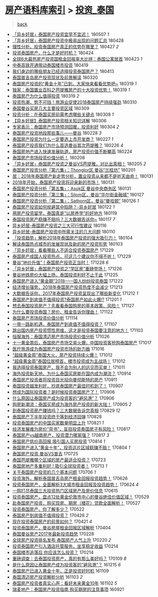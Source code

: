 [房产语料库索引](../../README.md)  > [投资_泰国](投资_泰国.md)
====
> [back](../README.md)

- [「异乡好居」泰国房产投资宜早不宜迟！](http://jkwz.applinzi.com/ittc/7100327460610769930.html#%E3%80%8C%E5%BC%82%E4%B9%A1%E5%A5%BD%E5%B1%85%E3%80%8D%E6%B3%B0%E5%9B%BD%E6%88%BF%E4%BA%A7%E6%8A%95%E8%B5%84%E5%AE%9C%E6%97%A9%E4%B8%8D%E5%AE%9C%E8%BF%9F%EF%BC%81) 180507 *1* 
- [「异乡好居」泰国房产投资中极易出现的问题汇总](http://jkwz.applinzi.com/ittc/7096989209980306449.html#%E3%80%8C%E5%BC%82%E4%B9%A1%E5%A5%BD%E5%B1%85%E3%80%8D%E6%B3%B0%E5%9B%BD%E6%88%BF%E4%BA%A7%E6%8A%95%E8%B5%84%E4%B8%AD%E6%9E%81%E6%98%93%E5%87%BA%E7%8E%B0%E7%9A%84%E9%97%AE%E9%A2%98%E6%B1%87%E6%80%BB) 180428  
- [理性分析，投资泰国房产真正的优势在哪里？](http://jkwz.applinzi.com/ittc/7096677781637432331.html#%E7%90%86%E6%80%A7%E5%88%86%E6%9E%90%EF%BC%8C%E6%8A%95%E8%B5%84%E6%B3%B0%E5%9B%BD%E6%88%BF%E4%BA%A7%E7%9C%9F%E6%AD%A3%E7%9A%84%E4%BC%98%E5%8A%BF%E5%9C%A8%E5%93%AA%E9%87%8C%EF%BC%9F) 180427 *2* 
- [投资泰国房产，什么才是好时机？](http://jkwz.applinzi.com/ittc/7095534925346505745.html#%E6%8A%95%E8%B5%84%E6%B3%B0%E5%9B%BD%E6%88%BF%E4%BA%A7%EF%BC%8C%E4%BB%80%E4%B9%88%E6%89%8D%E6%98%AF%E5%A5%BD%E6%97%B6%E6%9C%BA%EF%BC%9F) 180424  
- [全球6大最热房产投资国租金回报率大比拼：泰国公寓居首](http://jkwz.applinzi.com/ittc/7095322980609688582.html#%E5%85%A8%E7%90%836%E5%A4%A7%E6%9C%80%E7%83%AD%E6%88%BF%E4%BA%A7%E6%8A%95%E8%B5%84%E5%9B%BD%E7%A7%9F%E9%87%91%E5%9B%9E%E6%8A%A5%E7%8E%87%E5%A4%A7%E6%AF%94%E6%8B%BC%EF%BC%9A%E6%B3%B0%E5%9B%BD%E5%85%AC%E5%AF%93%E5%B1%85%E9%A6%96) 180423 *1* 
- [中泰高铁开通带动泰国楼市投资](http://jkwz.applinzi.com/ittc/7093740703144477706.html#%E4%B8%AD%E6%B3%B0%E9%AB%98%E9%93%81%E5%BC%80%E9%80%9A%E5%B8%A6%E5%8A%A8%E6%B3%B0%E5%9B%BD%E6%A5%BC%E5%B8%82%E6%8A%95%E8%B5%84) 180419  
- [我们身边的哪些朋友已经选择投资泰国房产？](http://jkwz.applinzi.com/ittc/7091587175235978247.html#%E6%88%91%E4%BB%AC%E8%BA%AB%E8%BE%B9%E7%9A%84%E5%93%AA%E4%BA%9B%E6%9C%8B%E5%8F%8B%E5%B7%B2%E7%BB%8F%E9%80%89%E6%8B%A9%E6%8A%95%E8%B5%84%E6%B3%B0%E5%9B%BD%E6%88%BF%E4%BA%A7%EF%BC%9F) 180413  
- [泰国普吉岛房产投资现状及前景解读](http://jkwz.applinzi.com/ittc/7082519128579769355.html#%E6%B3%B0%E5%9B%BD%E6%99%AE%E5%90%89%E5%B2%9B%E6%88%BF%E4%BA%A7%E6%8A%95%E8%B5%84%E7%8E%B0%E7%8A%B6%E5%8F%8A%E5%89%8D%E6%99%AF%E8%A7%A3%E8%AF%BB) 180320  
- [泰国房产投资的“黄金十年”已到，大家快来看看优势吧~](http://jkwz.applinzi.com/ittc/7082235746704688135.html#%E6%B3%B0%E5%9B%BD%E6%88%BF%E4%BA%A7%E6%8A%95%E8%B5%84%E7%9A%84%E2%80%9C%E9%BB%84%E9%87%91%E5%8D%81%E5%B9%B4%E2%80%9D%E5%B7%B2%E5%88%B0%EF%BC%8C%E5%A4%A7%E5%AE%B6%E5%BF%AB%E6%9D%A5%E7%9C%8B%E7%9C%8B%E4%BC%98%E5%8A%BF%E5%90%A7%7E) 180319 *1* 
- [独家：泰国置业百科之芭提雅房产的十大投资优势！](http://jkwz.applinzi.com/ittc/7082185232730293254.html#%E7%8B%AC%E5%AE%B6%EF%BC%9A%E6%B3%B0%E5%9B%BD%E7%BD%AE%E4%B8%9A%E7%99%BE%E7%A7%91%E4%B9%8B%E8%8A%AD%E6%8F%90%E9%9B%85%E6%88%BF%E4%BA%A7%E7%9A%84%E5%8D%81%E5%A4%A7%E6%8A%95%E8%B5%84%E4%BC%98%E5%8A%BF%EF%BC%81) 180319 *1* 
- [泰国房产为什么值得投资](http://jkwz.applinzi.com/ittc/7081520734067491847.html#%E6%B3%B0%E5%9B%BD%E6%88%BF%E4%BA%A7%E4%B8%BA%E4%BB%80%E4%B9%88%E5%80%BC%E5%BE%97%E6%8A%95%E8%B5%84) 180319 *2* 
- [投资热潮，势不可挡！旅游业促使2018泰国房产持续强劲](http://jkwz.applinzi.com/ittc/7078853794509358087.html#%E6%8A%95%E8%B5%84%E7%83%AD%E6%BD%AE%EF%BC%8C%E5%8A%BF%E4%B8%8D%E5%8F%AF%E6%8C%A1%EF%BC%81%E6%97%85%E6%B8%B8%E4%B8%9A%E4%BF%83%E4%BD%BF2018%E6%B3%B0%E5%9B%BD%E6%88%BF%E4%BA%A7%E6%8C%81%E7%BB%AD%E5%BC%BA%E5%8A%B2) 180310  
- [泰国曼谷买房几大主要投资区域](http://jkwz.applinzi.com/ittc/7078443203617621003.html#%E6%B3%B0%E5%9B%BD%E6%9B%BC%E8%B0%B7%E4%B9%B0%E6%88%BF%E5%87%A0%E5%A4%A7%E4%B8%BB%E8%A6%81%E6%8A%95%E8%B5%84%E5%8C%BA%E5%9F%9F) 180309  
- [投资分析：在泰国买房前需考虑哪些关键点](http://jkwz.applinzi.com/ittc/7078071427926590470.html#%E6%8A%95%E8%B5%84%E5%88%86%E6%9E%90%EF%BC%9A%E5%9C%A8%E6%B3%B0%E5%9B%BD%E4%B9%B0%E6%88%BF%E5%89%8D%E9%9C%80%E8%80%83%E8%99%91%E5%93%AA%E4%BA%9B%E5%85%B3%E9%94%AE%E7%82%B9) 180308 *1* 
- [【异乡好居】泰国房产投资相关知识详解](http://jkwz.applinzi.com/ittc/7077357227218568203.html#%E3%80%90%E5%BC%82%E4%B9%A1%E5%A5%BD%E5%B1%85%E3%80%91%E6%B3%B0%E5%9B%BD%E6%88%BF%E4%BA%A7%E6%8A%95%E8%B5%84%E7%9B%B8%E5%85%B3%E7%9F%A5%E8%AF%86%E8%AF%A6%E8%A7%A3) 180306  
- [专家表示：泰国房产市场预测回暖，投资利好](http://jkwz.applinzi.com/ittc/7076594255412069392.html#%E4%B8%93%E5%AE%B6%E8%A1%A8%E7%A4%BA%EF%BC%9A%E6%B3%B0%E5%9B%BD%E6%88%BF%E4%BA%A7%E5%B8%82%E5%9C%BA%E9%A2%84%E6%B5%8B%E5%9B%9E%E6%9A%96%EF%BC%8C%E6%8A%95%E8%B5%84%E5%88%A9%E5%A5%BD) 180304 *2* 
- [泰国房产投资地段那些事儿——曼谷](http://jkwz.applinzi.com/ittc/7075082198028125200.html#%E6%B3%B0%E5%9B%BD%E6%88%BF%E4%BA%A7%E6%8A%95%E8%B5%84%E5%9C%B0%E6%AE%B5%E9%82%A3%E4%BA%9B%E4%BA%8B%E5%84%BF%E2%80%94%E2%80%94%E6%9B%BC%E8%B0%B7) 180228 *3* 
- [泰国房产投资为什么一定要选上市开发商？](http://jkwz.applinzi.com/ittc/7074327240060175377.html#%E6%B3%B0%E5%9B%BD%E6%88%BF%E4%BA%A7%E6%8A%95%E8%B5%84%E4%B8%BA%E4%BB%80%E4%B9%88%E4%B8%80%E5%AE%9A%E8%A6%81%E9%80%89%E4%B8%8A%E5%B8%82%E5%BC%80%E5%8F%91%E5%95%86%EF%BC%9F) 180227 *1* 
- [泰国房产投资我们为什么首选曼谷其次芭堤雅？](http://jkwz.applinzi.com/ittc/7074325663698125831.html#%E6%B3%B0%E5%9B%BD%E6%88%BF%E4%BA%A7%E6%8A%95%E8%B5%84%E6%88%91%E4%BB%AC%E4%B8%BA%E4%BB%80%E4%B9%88%E9%A6%96%E9%80%89%E6%9B%BC%E8%B0%B7%E5%85%B6%E6%AC%A1%E8%8A%AD%E5%A0%A4%E9%9B%85%EF%BC%9F) 180226 *4* 
- [泰国房地产进入快速发展轨道，房产投资价值不断攀高](http://jkwz.applinzi.com/ittc/7073660578499658769.html#%E6%B3%B0%E5%9B%BD%E6%88%BF%E5%9C%B0%E4%BA%A7%E8%BF%9B%E5%85%A5%E5%BF%AB%E9%80%9F%E5%8F%91%E5%B1%95%E8%BD%A8%E9%81%93%EF%BC%8C%E6%88%BF%E4%BA%A7%E6%8A%95%E8%B5%84%E4%BB%B7%E5%80%BC%E4%B8%8D%E6%96%AD%E6%94%80%E9%AB%98) 180224  
- [泰国房产市场投资价值分析！](http://jkwz.applinzi.com/ittc/7067336922601358342.html#%E6%B3%B0%E5%9B%BD%E6%88%BF%E4%BA%A7%E5%B8%82%E5%9C%BA%E6%8A%95%E8%B5%84%E4%BB%B7%E5%80%BC%E5%88%86%E6%9E%90%EF%BC%81) 180208  
- [「异乡好居」泰国房产投资之曼谷VS芭提雅，对比出真相！](http://jkwz.applinzi.com/ittc/7066559659156964369.html#%E3%80%8C%E5%BC%82%E4%B9%A1%E5%A5%BD%E5%B1%85%E3%80%8D%E6%B3%B0%E5%9B%BD%E6%88%BF%E4%BA%A7%E6%8A%95%E8%B5%84%E4%B9%8B%E6%9B%BC%E8%B0%B7VS%E8%8A%AD%E6%8F%90%E9%9B%85%EF%BC%8C%E5%AF%B9%E6%AF%94%E5%87%BA%E7%9C%9F%E7%9B%B8%EF%BC%81) 180205 *2* 
- [泰国房产投资分析「第六集」：Thonglor区 曼谷“兰桂坊”](http://jkwz.applinzi.com/ittc/7065206039069066256.html#%E6%B3%B0%E5%9B%BD%E6%88%BF%E4%BA%A7%E6%8A%95%E8%B5%84%E5%88%86%E6%9E%90%E3%80%8C%E7%AC%AC%E5%85%AD%E9%9B%86%E3%80%8D%EF%BC%9AThonglor%E5%8C%BA+%E6%9B%BC%E8%B0%B7%E2%80%9C%E5%85%B0%E6%A1%82%E5%9D%8A%E2%80%9D) 180201  
- [居｜2018年泰国房产新走势分析，置业投资从来都不是听天由命！](http://jkwz.applinzi.com/ittc/7064773130956833802.html#%E5%B1%85%EF%BD%9C2018%E5%B9%B4%E6%B3%B0%E5%9B%BD%E6%88%BF%E4%BA%A7%E6%96%B0%E8%B5%B0%E5%8A%BF%E5%88%86%E6%9E%90%EF%BC%8C%E7%BD%AE%E4%B8%9A%E6%8A%95%E8%B5%84%E4%BB%8E%E6%9D%A5%E9%83%BD%E4%B8%8D%E6%98%AF%E5%90%AC%E5%A4%A9%E7%94%B1%E5%91%BD%EF%BC%81) 180131  
- [2018年开始，泰国房产投资将迎来新的市场！](http://jkwz.applinzi.com/ittc/7064668514462204938.html#2018%E5%B9%B4%E5%BC%80%E5%A7%8B%EF%BC%8C%E6%B3%B0%E5%9B%BD%E6%88%BF%E4%BA%A7%E6%8A%95%E8%B5%84%E5%B0%86%E8%BF%8E%E6%9D%A5%E6%96%B0%E7%9A%84%E5%B8%82%E5%9C%BA%EF%BC%81) 180131  
- [泰国房产投资分析「第五集」：Asok区 曼谷中央商务区](http://jkwz.applinzi.com/ittc/7064524777501230096.html#%E6%B3%B0%E5%9B%BD%E6%88%BF%E4%BA%A7%E6%8A%95%E8%B5%84%E5%88%86%E6%9E%90%E3%80%8C%E7%AC%AC%E4%BA%94%E9%9B%86%E3%80%8D%EF%BC%9AAsok%E5%8C%BA+%E6%9B%BC%E8%B0%B7%E4%B8%AD%E5%A4%AE%E5%95%86%E5%8A%A1%E5%8C%BA) 180131  
- [泰国房产投资分析「第三集」：Silom区，曼谷“华尔街金融城”](http://jkwz.applinzi.com/ittc/7063031424938935303.html#%E6%B3%B0%E5%9B%BD%E6%88%BF%E4%BA%A7%E6%8A%95%E8%B5%84%E5%88%86%E6%9E%90%E3%80%8C%E7%AC%AC%E4%B8%89%E9%9B%86%E3%80%8D%EF%BC%9ASilom%E5%8C%BA%EF%BC%8C%E6%9B%BC%E8%B0%B7%E2%80%9C%E5%8D%8E%E5%B0%94%E8%A1%97%E9%87%91%E8%9E%8D%E5%9F%8E%E2%80%9D) 180127  
- [泰国房产投资分析「第二集」：Sathorn区，曼谷“曼哈顿”](http://jkwz.applinzi.com/ittc/7062644230906709002.html#%E6%B3%B0%E5%9B%BD%E6%88%BF%E4%BA%A7%E6%8A%95%E8%B5%84%E5%88%86%E6%9E%90%E3%80%8C%E7%AC%AC%E4%BA%8C%E9%9B%86%E3%80%8D%EF%BC%9ASathorn%E5%8C%BA%EF%BC%8C%E6%9B%BC%E8%B0%B7%E2%80%9C%E6%9B%BC%E5%93%88%E9%A1%BF%E2%80%9D) 180126 *1* 
- [泰国房产投资如何规避其中陷阱？-异乡好居](http://jkwz.applinzi.com/ittc/7061400136507196433.html#%E6%B3%B0%E5%9B%BD%E6%88%BF%E4%BA%A7%E6%8A%95%E8%B5%84%E5%A6%82%E4%BD%95%E8%A7%84%E9%81%BF%E5%85%B6%E4%B8%AD%E9%99%B7%E9%98%B1%EF%BC%9F-%E5%BC%82%E4%B9%A1%E5%A5%BD%E5%B1%85) 180122 *1* 
- [用房产投资留学，泰国真是“以房养学”的好地方](http://jkwz.applinzi.com/ittc/7060248221828252679.html#%E7%94%A8%E6%88%BF%E4%BA%A7%E6%8A%95%E8%B5%84%E7%95%99%E5%AD%A6%EF%BC%8C%E6%B3%B0%E5%9B%BD%E7%9C%9F%E6%98%AF%E2%80%9C%E4%BB%A5%E6%88%BF%E5%85%BB%E5%AD%A6%E2%80%9D%E7%9A%84%E5%A5%BD%E5%9C%B0%E6%96%B9) 180119  
- [泰国投资房产稳赚不赔吗？三大数据告诉你~](http://jkwz.applinzi.com/ittc/7059515820621693959.html#%E6%B3%B0%E5%9B%BD%E6%8A%95%E8%B5%84%E6%88%BF%E4%BA%A7%E7%A8%B3%E8%B5%9A%E4%B8%8D%E8%B5%94%E5%90%97%EF%BC%9F%E4%B8%89%E5%A4%A7%E6%95%B0%E6%8D%AE%E5%91%8A%E8%AF%89%E4%BD%A0%7E) 180117 *7* 
- [异乡好居-泰国房产投资之三大可行性建议](http://jkwz.applinzi.com/ittc/7059187056960341003.html#%E5%BC%82%E4%B9%A1%E5%A5%BD%E5%B1%85-%E6%B3%B0%E5%9B%BD%E6%88%BF%E4%BA%A7%E6%8A%95%E8%B5%84%E4%B9%8B%E4%B8%89%E5%A4%A7%E5%8F%AF%E8%A1%8C%E6%80%A7%E5%BB%BA%E8%AE%AE) 180116  
- [异乡好居-泰国房产投资中所需关注的几大问题](http://jkwz.applinzi.com/ittc/7056955400883012618.html#%E5%BC%82%E4%B9%A1%E5%A5%BD%E5%B1%85-%E6%B3%B0%E5%9B%BD%E6%88%BF%E4%BA%A7%E6%8A%95%E8%B5%84%E4%B8%AD%E6%89%80%E9%9C%80%E5%85%B3%E6%B3%A8%E7%9A%84%E5%87%A0%E5%A4%A7%E9%97%AE%E9%A2%98) 180110  
- [「投资趋势」解析2018年泰国房产投资的强大吸引力！](http://jkwz.applinzi.com/ittc/7054762101967422475.html#%E3%80%8C%E6%8A%95%E8%B5%84%E8%B6%8B%E5%8A%BF%E3%80%8D%E8%A7%A3%E6%9E%902018%E5%B9%B4%E6%B3%B0%E5%9B%BD%E6%88%BF%E4%BA%A7%E6%8A%95%E8%B5%84%E7%9A%84%E5%BC%BA%E5%A4%A7%E5%90%B8%E5%BC%95%E5%8A%9B%EF%BC%81) 180104  
- [解读泰国热点城市的发展现状及新的房产投资形势](http://jkwz.applinzi.com/ittc/7054298860602524683.html#%E8%A7%A3%E8%AF%BB%E6%B3%B0%E5%9B%BD%E7%83%AD%E7%82%B9%E5%9F%8E%E5%B8%82%E7%9A%84%E5%8F%91%E5%B1%95%E7%8E%B0%E7%8A%B6%E5%8F%8A%E6%96%B0%E7%9A%84%E6%88%BF%E4%BA%A7%E6%8A%95%E8%B5%84%E5%BD%A2%E5%8A%BF) 180103  
- [「异乡好居」看看哪些人不适合投资泰国房产](http://jkwz.applinzi.com/ittc/7052510943978718224.html#%E3%80%8C%E5%BC%82%E4%B9%A1%E5%A5%BD%E5%B1%85%E3%80%8D%E7%9C%8B%E7%9C%8B%E5%93%AA%E4%BA%9B%E4%BA%BA%E4%B8%8D%E9%80%82%E5%90%88%E6%8A%95%E8%B5%84%E6%B3%B0%E5%9B%BD%E6%88%BF%E4%BA%A7) 171229  
- [泰国房产成国人投资热点，可这几个建议你不得不听！](http://jkwz.applinzi.com/ittc/7051722123939152912.html#%E6%B3%B0%E5%9B%BD%E6%88%BF%E4%BA%A7%E6%88%90%E5%9B%BD%E4%BA%BA%E6%8A%95%E8%B5%84%E7%83%AD%E7%82%B9%EF%BC%8C%E5%8F%AF%E8%BF%99%E5%87%A0%E4%B8%AA%E5%BB%BA%E8%AE%AE%E4%BD%A0%E4%B8%8D%E5%BE%97%E4%B8%8D%E5%90%AC%EF%BC%81) 171229  
- [曼谷“地价升值”！泰国房产投资正当时！](http://jkwz.applinzi.com/ittc/7052232811006657553.html#%E6%9B%BC%E8%B0%B7%E2%80%9C%E5%9C%B0%E4%BB%B7%E5%8D%87%E5%80%BC%E2%80%9D%EF%BC%81%E6%B3%B0%E5%9B%BD%E6%88%BF%E4%BA%A7%E6%8A%95%E8%B5%84%E6%AD%A3%E5%BD%93%E6%97%B6%EF%BC%81) 171228 *6* 
- [「异乡好居」泰国房产投资之“学区房”重磅登场！](http://jkwz.applinzi.com/ittc/7051393259840996368.html#%E3%80%8C%E5%BC%82%E4%B9%A1%E5%A5%BD%E5%B1%85%E3%80%8D%E6%B3%B0%E5%9B%BD%E6%88%BF%E4%BA%A7%E6%8A%95%E8%B5%84%E4%B9%8B%E2%80%9C%E5%AD%A6%E5%8C%BA%E6%88%BF%E2%80%9D%E9%87%8D%E7%A3%85%E7%99%BB%E5%9C%BA%EF%BC%81) 171226  
- [曼谷地铁房价大幅上扬，泰国投资利好不止于此](http://jkwz.applinzi.com/ittc/7051058166425453584.html#%E6%9B%BC%E8%B0%B7%E5%9C%B0%E9%93%81%E6%88%BF%E4%BB%B7%E5%A4%A7%E5%B9%85%E4%B8%8A%E6%89%AC%EF%BC%8C%E6%B3%B0%E5%9B%BD%E6%8A%95%E8%B5%84%E5%88%A9%E5%A5%BD%E4%B8%8D%E6%AD%A2%E4%BA%8E%E6%AD%A4) 171225  
- [泰国房产进入“黄金期”2018——国人纷纷投资泰国](http://jkwz.applinzi.com/ittc/7049838702669333520.html#%E6%B3%B0%E5%9B%BD%E6%88%BF%E4%BA%A7%E8%BF%9B%E5%85%A5%E2%80%9C%E9%BB%84%E9%87%91%E6%9C%9F%E2%80%9D2018%E2%80%94%E2%80%94%E5%9B%BD%E4%BA%BA%E7%BA%B7%E7%BA%B7%E6%8A%95%E8%B5%84%E6%B3%B0%E5%9B%BD) 171222  
- [经济增长强势，2018年泰国房产投资热度不会减少](http://jkwz.applinzi.com/ittc/7046510095867855889.html#%E7%BB%8F%E6%B5%8E%E5%A2%9E%E9%95%BF%E5%BC%BA%E5%8A%BF%EF%BC%8C2018%E5%B9%B4%E6%B3%B0%E5%9B%BD%E6%88%BF%E4%BA%A7%E6%8A%95%E8%B5%84%E7%83%AD%E5%BA%A6%E4%B8%8D%E4%BC%9A%E5%87%8F%E5%B0%91) 171213  
- [大数据告诉你，2017年泰国房产投资呈现出了哪些新变化](http://jkwz.applinzi.com/ittc/7046113344434471952.html#%E5%A4%A7%E6%95%B0%E6%8D%AE%E5%91%8A%E8%AF%89%E4%BD%A0%EF%BC%8C2017%E5%B9%B4%E6%B3%B0%E5%9B%BD%E6%88%BF%E4%BA%A7%E6%8A%95%E8%B5%84%E5%91%88%E7%8E%B0%E5%87%BA%E4%BA%86%E5%93%AA%E4%BA%9B%E6%96%B0%E5%8F%98%E5%8C%96) 171212 *1* 
- [泰国房产到底值不值得投资?泰国房产如此火爆!?](http://jkwz.applinzi.com/ittc/7042128882348590096.html#%E6%B3%B0%E5%9B%BD%E6%88%BF%E4%BA%A7%E5%88%B0%E5%BA%95%E5%80%BC%E4%B8%8D%E5%80%BC%E5%BE%97%E6%8A%95%E8%B5%84%3F%E6%B3%B0%E5%9B%BD%E6%88%BF%E4%BA%A7%E5%A6%82%E6%AD%A4%E7%81%AB%E7%88%86%21%3F) 171201 *1* 
- [想去泰国投资房产？先看看泰国购房的基本政策、风险！](http://jkwz.applinzi.com/ittc/7040657770716595216.html#%E6%83%B3%E5%8E%BB%E6%B3%B0%E5%9B%BD%E6%8A%95%E8%B5%84%E6%88%BF%E4%BA%A7%EF%BC%9F%E5%85%88%E7%9C%8B%E7%9C%8B%E6%B3%B0%E5%9B%BD%E8%B4%AD%E6%88%BF%E7%9A%84%E5%9F%BA%E6%9C%AC%E6%94%BF%E7%AD%96%E3%80%81%E9%A3%8E%E9%99%A9%EF%BC%81) 171127  
- [为什么要投资泰国？房价、租金告诉你理由！](http://jkwz.applinzi.com/ittc/7038690397457482768.html#%E4%B8%BA%E4%BB%80%E4%B9%88%E8%A6%81%E6%8A%95%E8%B5%84%E6%B3%B0%E5%9B%BD%EF%BC%9F%E6%88%BF%E4%BB%B7%E3%80%81%E7%A7%9F%E9%87%91%E5%91%8A%E8%AF%89%E4%BD%A0%E7%90%86%E7%94%B1%EF%BC%81) 171122  
- [泰国房产市场投资价值分析](http://jkwz.applinzi.com/ittc/7035795309446300689.html#%E6%B3%B0%E5%9B%BD%E6%88%BF%E4%BA%A7%E5%B8%82%E5%9C%BA%E6%8A%95%E8%B5%84%E4%BB%B7%E5%80%BC%E5%88%86%E6%9E%90) 171114  
- [一带一路新机遇，泰国房产到底值不值得投资？](http://jkwz.applinzi.com/ittc/7033235288715953168.html#%E4%B8%80%E5%B8%A6%E4%B8%80%E8%B7%AF%E6%96%B0%E6%9C%BA%E9%81%87%EF%BC%8C%E6%B3%B0%E5%9B%BD%E6%88%BF%E4%BA%A7%E5%88%B0%E5%BA%95%E5%80%BC%E4%B8%8D%E5%80%BC%E5%BE%97%E6%8A%95%E8%B5%84%EF%BC%9F) 171107  
- [跳出国内房产投资惯性思维，这才是投资泰国要注意的地方！](http://jkwz.applinzi.com/ittc/7031649790675387408.html#%E8%B7%B3%E5%87%BA%E5%9B%BD%E5%86%85%E6%88%BF%E4%BA%A7%E6%8A%95%E8%B5%84%E6%83%AF%E6%80%A7%E6%80%9D%E7%BB%B4%EF%BC%8C%E8%BF%99%E6%89%8D%E6%98%AF%E6%8A%95%E8%B5%84%E6%B3%B0%E5%9B%BD%E8%A6%81%E6%B3%A8%E6%84%8F%E7%9A%84%E5%9C%B0%E6%96%B9%EF%BC%81) 171103  
- [恒服海外：泰国清迈房产市场投资价值分析](http://jkwz.applinzi.com/ittc/7028764500013089808.html#%E6%81%92%E6%9C%8D%E6%B5%B7%E5%A4%96%EF%BC%9A%E6%B3%B0%E5%9B%BD%E6%B8%85%E8%BF%88%E6%88%BF%E4%BA%A7%E5%B8%82%E5%9C%BA%E6%8A%95%E8%B5%84%E4%BB%B7%E5%80%BC%E5%88%86%E6%9E%90) 171026  
- [十一黄金周后，泰国房产市场交易火爆，中国投资客抢购泰国房产](http://jkwz.applinzi.com/ittc/7025349170527994896.html#%E5%8D%81%E4%B8%80%E9%BB%84%E9%87%91%E5%91%A8%E5%90%8E%EF%BC%8C%E6%B3%B0%E5%9B%BD%E6%88%BF%E4%BA%A7%E5%B8%82%E5%9C%BA%E4%BA%A4%E6%98%93%E7%81%AB%E7%88%86%EF%BC%8C%E4%B8%AD%E5%9B%BD%E6%8A%95%E8%B5%84%E5%AE%A2%E6%8A%A2%E8%B4%AD%E6%B3%B0%E5%9B%BD%E6%88%BF%E4%BA%A7) 171017  
- [医疗旅游成为泰国房产投资市场的助力器](http://jkwz.applinzi.com/ittc/7025002036477821969.html#%E5%8C%BB%E7%96%97%E6%97%85%E6%B8%B8%E6%88%90%E4%B8%BA%E6%B3%B0%E5%9B%BD%E6%88%BF%E4%BA%A7%E6%8A%95%E8%B5%84%E5%B8%82%E5%9C%BA%E7%9A%84%E5%8A%A9%E5%8A%9B%E5%99%A8) 171016  
- [“超级黄金周”泰国大火，房产投资持续火爆！](http://jkwz.applinzi.com/ittc/7023567007398757392.html#%E2%80%9C%E8%B6%85%E7%BA%A7%E9%BB%84%E9%87%91%E5%91%A8%E2%80%9D%E6%B3%B0%E5%9B%BD%E5%A4%A7%E7%81%AB%EF%BC%8C%E6%88%BF%E4%BA%A7%E6%8A%95%E8%B5%84%E6%8C%81%E7%BB%AD%E7%81%AB%E7%88%86%EF%BC%81) 171012  
- [“超级黄金周”泰国位居榜首，楼市投资成为主战场！](http://jkwz.applinzi.com/ittc/7023503990543877136.html#%E2%80%9C%E8%B6%85%E7%BA%A7%E9%BB%84%E9%87%91%E5%91%A8%E2%80%9D%E6%B3%B0%E5%9B%BD%E4%BD%8D%E5%B1%85%E6%A6%9C%E9%A6%96%EF%BC%8C%E6%A5%BC%E5%B8%82%E6%8A%95%E8%B5%84%E6%88%90%E4%B8%BA%E4%B8%BB%E6%88%98%E5%9C%BA%EF%BC%81) 171012  
- [我选择投资泰国房产，我不会为别人的远见而买单！](http://jkwz.applinzi.com/ittc/7023153561947603984.html#%E6%88%91%E9%80%89%E6%8B%A9%E6%8A%95%E8%B5%84%E6%B3%B0%E5%9B%BD%E6%88%BF%E4%BA%A7%EF%BC%8C%E6%88%91%E4%B8%8D%E4%BC%9A%E4%B8%BA%E5%88%AB%E4%BA%BA%E7%9A%84%E8%BF%9C%E8%A7%81%E8%80%8C%E4%B9%B0%E5%8D%95%EF%BC%81) 171011  
- [海外投资新天地，为什么泰国买房能在国内成为潮流？](http://jkwz.applinzi.com/ittc/7013208890240664592.html#%E6%B5%B7%E5%A4%96%E6%8A%95%E8%B5%84%E6%96%B0%E5%A4%A9%E5%9C%B0%EF%BC%8C%E4%B8%BA%E4%BB%80%E4%B9%88%E6%B3%B0%E5%9B%BD%E4%B9%B0%E6%88%BF%E8%83%BD%E5%9C%A8%E5%9B%BD%E5%86%85%E6%88%90%E4%B8%BA%E6%BD%AE%E6%B5%81%EF%BC%9F) 170914  
- [泰国房产投资者将投资目光投向曼彻斯特的房产](http://jkwz.applinzi.com/ittc/7012006151015891985.html#%E6%B3%B0%E5%9B%BD%E6%88%BF%E4%BA%A7%E6%8A%95%E8%B5%84%E8%80%85%E5%B0%86%E6%8A%95%E8%B5%84%E7%9B%AE%E5%85%89%E6%8A%95%E5%90%91%E6%9B%BC%E5%BD%BB%E6%96%AF%E7%89%B9%E7%9A%84%E6%88%BF%E4%BA%A7) 170911  
- [泰国投资越发利好，抄底泰国房产最佳时机到了！](http://jkwz.applinzi.com/ittc/7010519896163877905.html#%E6%B3%B0%E5%9B%BD%E6%8A%95%E8%B5%84%E8%B6%8A%E5%8F%91%E5%88%A9%E5%A5%BD%EF%BC%8C%E6%8A%84%E5%BA%95%E6%B3%B0%E5%9B%BD%E6%88%BF%E4%BA%A7%E6%9C%80%E4%BD%B3%E6%97%B6%E6%9C%BA%E5%88%B0%E4%BA%86%EF%BC%81) 170907  
- [想成为国际投资者？是时候投资泰国房产了！](http://jkwz.applinzi.com/ittc/7010158350925562897.html#%E6%83%B3%E6%88%90%E4%B8%BA%E5%9B%BD%E9%99%85%E6%8A%95%E8%B5%84%E8%80%85%EF%BC%9F%E6%98%AF%E6%97%B6%E5%80%99%E6%8A%95%E8%B5%84%E6%B3%B0%E5%9B%BD%E6%88%BF%E4%BA%A7%E4%BA%86%EF%BC%81) 170906  
- [什么原因让泰国房产成为投资客的“避风港”？](http://jkwz.applinzi.com/ittc/7010142984593736721.html#%E4%BB%80%E4%B9%88%E5%8E%9F%E5%9B%A0%E8%AE%A9%E6%B3%B0%E5%9B%BD%E6%88%BF%E4%BA%A7%E6%88%90%E4%B8%BA%E6%8A%95%E8%B5%84%E5%AE%A2%E7%9A%84%E2%80%9C%E9%81%BF%E9%A3%8E%E6%B8%AF%E2%80%9D%EF%BC%9F) 170906  
- [购房新潮流：泰国买房成为海外房产投资的新大陆！](http://jkwz.applinzi.com/ittc/7009860938973578257.html#%E8%B4%AD%E6%88%BF%E6%96%B0%E6%BD%AE%E6%B5%81%EF%BC%9A%E6%B3%B0%E5%9B%BD%E4%B9%B0%E6%88%BF%E6%88%90%E4%B8%BA%E6%B5%B7%E5%A4%96%E6%88%BF%E4%BA%A7%E6%8A%95%E8%B5%84%E7%9A%84%E6%96%B0%E5%A4%A7%E9%99%86%EF%BC%81) 170905 *2* 
- [到泰国投资房产赚钱吗？三大数据告诉您真相](http://jkwz.applinzi.com/ittc/7007160987751547920.html#%E5%88%B0%E6%B3%B0%E5%9B%BD%E6%8A%95%E8%B5%84%E6%88%BF%E4%BA%A7%E8%B5%9A%E9%92%B1%E5%90%97%EF%BC%9F%E4%B8%89%E5%A4%A7%E6%95%B0%E6%8D%AE%E5%91%8A%E8%AF%89%E6%82%A8%E7%9C%9F%E7%9B%B8) 170829 *12* 
- [泰国房产下半年投资终于等到经济回弹](http://jkwz.applinzi.com/ittc/7006777221564597265.html#%E6%B3%B0%E5%9B%BD%E6%88%BF%E4%BA%A7%E4%B8%8B%E5%8D%8A%E5%B9%B4%E6%8A%95%E8%B5%84%E7%BB%88%E4%BA%8E%E7%AD%89%E5%88%B0%E7%BB%8F%E6%B5%8E%E5%9B%9E%E5%BC%B9) 170828  
- [投资泰国房产的中国买家数量明显上升](http://jkwz.applinzi.com/ittc/7004258888470496273.html#%E6%8A%95%E8%B5%84%E6%B3%B0%E5%9B%BD%E6%88%BF%E4%BA%A7%E7%9A%84%E4%B8%AD%E5%9B%BD%E4%B9%B0%E5%AE%B6%E6%95%B0%E9%87%8F%E6%98%8E%E6%98%BE%E4%B8%8A%E5%8D%87) 170821 *1* 
- [经济发展难为房价“背书”，盲目投资泰国房子有风险！](http://jkwz.applinzi.com/ittc/7002741410980430865.html#%E7%BB%8F%E6%B5%8E%E5%8F%91%E5%B1%95%E9%9A%BE%E4%B8%BA%E6%88%BF%E4%BB%B7%E2%80%9C%E8%83%8C%E4%B9%A6%E2%80%9D%EF%BC%8C%E7%9B%B2%E7%9B%AE%E6%8A%95%E8%B5%84%E6%B3%B0%E5%9B%BD%E6%88%BF%E5%AD%90%E6%9C%89%E9%A3%8E%E9%99%A9%EF%BC%81) 170817  
- [泰国房产vs越南房产，投资潜力哪家强？](http://jkwz.applinzi.com/ittc/7002726671210513425.html#%E6%B3%B0%E5%9B%BD%E6%88%BF%E4%BA%A7vs%E8%B6%8A%E5%8D%97%E6%88%BF%E4%BA%A7%EF%BC%8C%E6%8A%95%E8%B5%84%E6%BD%9C%E5%8A%9B%E5%93%AA%E5%AE%B6%E5%BC%BA%EF%BC%9F) 170817 *3* 
- [泰国房产低价高回报 吸引国人买房投资](http://jkwz.applinzi.com/ittc/7001714362874856465.html#%E6%B3%B0%E5%9B%BD%E6%88%BF%E4%BA%A7%E4%BD%8E%E4%BB%B7%E9%AB%98%E5%9B%9E%E6%8A%A5+%E5%90%B8%E5%BC%95%E5%9B%BD%E4%BA%BA%E4%B9%B0%E6%88%BF%E6%8A%95%E8%B5%84) 170814 *1* 
- [泰国房产进入“黄金十年”，投资这片区域稳赚不赔！](http://jkwz.applinzi.com/ittc/6997911171896968209.html#%E6%B3%B0%E5%9B%BD%E6%88%BF%E4%BA%A7%E8%BF%9B%E5%85%A5%E2%80%9C%E9%BB%84%E9%87%91%E5%8D%81%E5%B9%B4%E2%80%9D%EF%BC%8C%E6%8A%95%E8%B5%84%E8%BF%99%E7%89%87%E5%8C%BA%E5%9F%9F%E7%A8%B3%E8%B5%9A%E4%B8%8D%E8%B5%94%EF%BC%81) 170804 *1* 
- [泰国房产投资 曼谷VS普吉](http://jkwz.applinzi.com/ittc/6994265315826205713.html#%E6%B3%B0%E5%9B%BD%E6%88%BF%E4%BA%A7%E6%8A%95%E8%B5%84+%E6%9B%BC%E8%B0%B7VS%E6%99%AE%E5%90%89) 170725  
- [泰国芭堤雅哪个区域的房产最适合投资？](http://jkwz.applinzi.com/ittc/6993547628770755600.html#%E6%B3%B0%E5%9B%BD%E8%8A%AD%E5%A0%A4%E9%9B%85%E5%93%AA%E4%B8%AA%E5%8C%BA%E5%9F%9F%E7%9A%84%E6%88%BF%E4%BA%A7%E6%9C%80%E9%80%82%E5%90%88%E6%8A%95%E8%B5%84%EF%BC%9F) 170723  
- [泰国房地产多重利好 ! 吸引全球投资者！](http://jkwz.applinzi.com/ittc/6989722909286073360.html#%E6%B3%B0%E5%9B%BD%E6%88%BF%E5%9C%B0%E4%BA%A7%E5%A4%9A%E9%87%8D%E5%88%A9%E5%A5%BD+%21+%E5%90%B8%E5%BC%95%E5%85%A8%E7%90%83%E6%8A%95%E8%B5%84%E8%80%85%EF%BC%81) 170713 *1* 
- [关于泰国房产投资的几个基本问题](http://jkwz.applinzi.com/ittc/6987254879335482373.html#%E5%85%B3%E4%BA%8E%E6%B3%B0%E5%9B%BD%E6%88%BF%E4%BA%A7%E6%8A%95%E8%B5%84%E7%9A%84%E5%87%A0%E4%B8%AA%E5%9F%BA%E6%9C%AC%E9%97%AE%E9%A2%98) 170706 *1* 
- [投资海外，解析泰国普吉岛房产租金回报投资趋势！](http://jkwz.applinzi.com/ittc/6983593517715555333.html#%E6%8A%95%E8%B5%84%E6%B5%B7%E5%A4%96%EF%BC%8C%E8%A7%A3%E6%9E%90%E6%B3%B0%E5%9B%BD%E6%99%AE%E5%90%89%E5%B2%9B%E6%88%BF%E4%BA%A7%E7%A7%9F%E9%87%91%E5%9B%9E%E6%8A%A5%E6%8A%95%E8%B5%84%E8%B6%8B%E5%8A%BF%EF%BC%81) 170626  
- [投资泰国房产，全面解析3大城市租金回报及投资趋势！](http://jkwz.applinzi.com/ittc/6982537115987346436.html#%E6%8A%95%E8%B5%84%E6%B3%B0%E5%9B%BD%E6%88%BF%E4%BA%A7%EF%BC%8C%E5%85%A8%E9%9D%A2%E8%A7%A3%E6%9E%903%E5%A4%A7%E5%9F%8E%E5%B8%82%E7%A7%9F%E9%87%91%E5%9B%9E%E6%8A%A5%E5%8F%8A%E6%8A%95%E8%B5%84%E8%B6%8B%E5%8A%BF%EF%BC%81) 170624 *4* 
- [一网打尽泰国三大投资热门区域房产及房价信息](http://jkwz.applinzi.com/ittc/6979394158669071365.html#%E4%B8%80%E7%BD%91%E6%89%93%E5%B0%BD%E6%B3%B0%E5%9B%BD%E4%B8%89%E5%A4%A7%E6%8A%95%E8%B5%84%E7%83%AD%E9%97%A8%E5%8C%BA%E5%9F%9F%E6%88%BF%E4%BA%A7%E5%8F%8A%E6%88%BF%E4%BB%B7%E4%BF%A1%E6%81%AF) 170615  
- [投资泰国房产，盘点12处黄金伦敦市中心的曼谷绝佳价值区域！](http://jkwz.applinzi.com/ittc/6973152892222440453.html#%E6%8A%95%E8%B5%84%E6%B3%B0%E5%9B%BD%E6%88%BF%E4%BA%A7%EF%BC%8C%E7%9B%98%E7%82%B912%E5%A4%84%E9%BB%84%E9%87%91%E4%BC%A6%E6%95%A6%E5%B8%82%E4%B8%AD%E5%BF%83%E7%9A%84%E6%9B%BC%E8%B0%B7%E7%BB%9D%E4%BD%B3%E4%BB%B7%E5%80%BC%E5%8C%BA%E5%9F%9F%EF%BC%81) 170529  
- [赴泰国房产投资，购买现房、期房（楼花）贷款全面解析！](http://jkwz.applinzi.com/ittc/6972336253121856517.html#%E8%B5%B4%E6%B3%B0%E5%9B%BD%E6%88%BF%E4%BA%A7%E6%8A%95%E8%B5%84%EF%BC%8C%E8%B4%AD%E4%B9%B0%E7%8E%B0%E6%88%BF%E3%80%81%E6%9C%9F%E6%88%BF%EF%BC%88%E6%A5%BC%E8%8A%B1%EF%BC%89%E8%B4%B7%E6%AC%BE%E5%85%A8%E9%9D%A2%E8%A7%A3%E6%9E%90%EF%BC%81) 170527  
- [投资泰国房产，你了解多少？](http://jkwz.applinzi.com/ittc/6970523769788433413.html#%E6%8A%95%E8%B5%84%E6%B3%B0%E5%9B%BD%E6%88%BF%E4%BA%A7%EF%BC%8C%E4%BD%A0%E4%BA%86%E8%A7%A3%E5%A4%9A%E5%B0%91%EF%BC%9F) 170522  
- [泰国房产到底值不值得投资？](http://jkwz.applinzi.com/ittc/6961527835029144581.html#%E6%B3%B0%E5%9B%BD%E6%88%BF%E4%BA%A7%E5%88%B0%E5%BA%95%E5%80%BC%E4%B8%8D%E5%80%BC%E5%BE%97%E6%8A%95%E8%B5%84%EF%BC%9F) 170428 *2* 
- [现在投资泰国房产的前景如何？](http://jkwz.applinzi.com/ittc/6958917777904649220.html#%E7%8E%B0%E5%9C%A8%E6%8A%95%E8%B5%84%E6%B3%B0%E5%9B%BD%E6%88%BF%E4%BA%A7%E7%9A%84%E5%89%8D%E6%99%AF%E5%A6%82%E4%BD%95%EF%BC%9F) 170421 *4* 
- [投资泰国房产，曼谷房屋租金回报区域解析](http://jkwz.applinzi.com/ittc/6952627802611385349.html#%E6%8A%95%E8%B5%84%E6%B3%B0%E5%9B%BD%E6%88%BF%E4%BA%A7%EF%BC%8C%E6%9B%BC%E8%B0%B7%E6%88%BF%E5%B1%8B%E7%A7%9F%E9%87%91%E5%9B%9E%E6%8A%A5%E5%8C%BA%E5%9F%9F%E8%A7%A3%E6%9E%90) 170404  
- [泰国曼谷房产2017年最新投资趋势](http://jkwz.applinzi.com/ittc/6939684606235378692.html#%E6%B3%B0%E5%9B%BD%E6%9B%BC%E8%B0%B7%E6%88%BF%E4%BA%A72017%E5%B9%B4%E6%9C%80%E6%96%B0%E6%8A%95%E8%B5%84%E8%B6%8B%E5%8A%BF) 170228  
- [全球房产投资排名发布 泰国房产人气上升](http://jkwz.applinzi.com/ittc/6936776240789980164.html#%E5%85%A8%E7%90%83%E6%88%BF%E4%BA%A7%E6%8A%95%E8%B5%84%E6%8E%92%E5%90%8D%E5%8F%91%E5%B8%83+%E6%B3%B0%E5%9B%BD%E6%88%BF%E4%BA%A7%E4%BA%BA%E6%B0%94%E4%B8%8A%E5%8D%87) 170220 *2* 
- [投资泰国房产引入酒店托管服务，坐享稳定收益](http://jkwz.applinzi.com/ittc/6934611850124854276.html#%E6%8A%95%E8%B5%84%E6%B3%B0%E5%9B%BD%E6%88%BF%E4%BA%A7%E5%BC%95%E5%85%A5%E9%85%92%E5%BA%97%E6%89%98%E7%AE%A1%E6%9C%8D%E5%8A%A1%EF%BC%8C%E5%9D%90%E4%BA%AB%E7%A8%B3%E5%AE%9A%E6%94%B6%E7%9B%8A) 170214  
- [泰国楼市追落后 你应该怎么投资？](http://jkwz.applinzi.com/ittc/6934500846128858117.html#%E6%B3%B0%E5%9B%BD%E6%A5%BC%E5%B8%82%E8%BF%BD%E8%90%BD%E5%90%8E+%E4%BD%A0%E5%BA%94%E8%AF%A5%E6%80%8E%E4%B9%88%E6%8A%95%E8%B5%84%EF%BC%9F) 170214  
- [重磅调查｜去泰国投资房产，真的有那么美好吗？](http://jkwz.applinzi.com/ittc/6921245586069390340.html#%E9%87%8D%E7%A3%85%E8%B0%83%E6%9F%A5%EF%BD%9C%E5%8E%BB%E6%B3%B0%E5%9B%BD%E6%8A%95%E8%B5%84%E6%88%BF%E4%BA%A7%EF%BC%8C%E7%9C%9F%E7%9A%84%E6%9C%89%E9%82%A3%E4%B9%88%E7%BE%8E%E5%A5%BD%E5%90%97%EF%BC%9F) 170109 *8* 
- [是什么原因让泰国房产成为投资客的“避风港”？](http://jkwz.applinzi.com/ittc/6911783054766244869.html#%E6%98%AF%E4%BB%80%E4%B9%88%E5%8E%9F%E5%9B%A0%E8%AE%A9%E6%B3%B0%E5%9B%BD%E6%88%BF%E4%BA%A7%E6%88%90%E4%B8%BA%E6%8A%95%E8%B5%84%E5%AE%A2%E7%9A%84%E2%80%9C%E9%81%BF%E9%A3%8E%E6%B8%AF%E2%80%9D%EF%BC%9F) 161215 *6* 
- [泰国房产已进入黄金十年，正是投资好时机](http://jkwz.applinzi.com/ittc/6898508497288692741.html#%E6%B3%B0%E5%9B%BD%E6%88%BF%E4%BA%A7%E5%B7%B2%E8%BF%9B%E5%85%A5%E9%BB%84%E9%87%91%E5%8D%81%E5%B9%B4%EF%BC%8C%E6%AD%A3%E6%98%AF%E6%8A%95%E8%B5%84%E5%A5%BD%E6%97%B6%E6%9C%BA) 161109  
- [泰国清迈房产投资解析分析](http://jkwz.applinzi.com/ittc/6896323790128022532.html#%E6%B3%B0%E5%9B%BD%E6%B8%85%E8%BF%88%E6%88%BF%E4%BA%A7%E6%8A%95%E8%B5%84%E8%A7%A3%E6%9E%90%E5%88%86%E6%9E%90) 161103 *2* 
- [泰国房产投资者真实心声：看好未来黄金10年](http://jkwz.applinzi.com/ittc/6896003414634267653.html#%E6%B3%B0%E5%9B%BD%E6%88%BF%E4%BA%A7%E6%8A%95%E8%B5%84%E8%80%85%E7%9C%9F%E5%AE%9E%E5%BF%83%E5%A3%B0%EF%BC%9A%E7%9C%8B%E5%A5%BD%E6%9C%AA%E6%9D%A5%E9%BB%84%E9%87%9110%E5%B9%B4) 161102 *5* 
- [瑞麦地产：泰国房产投资指南 购买期房的注意事项](http://jkwz.applinzi.com/ittc/6880351290143540229.html#%E7%91%9E%E9%BA%A6%E5%9C%B0%E4%BA%A7%EF%BC%9A%E6%B3%B0%E5%9B%BD%E6%88%BF%E4%BA%A7%E6%8A%95%E8%B5%84%E6%8C%87%E5%8D%97+%E8%B4%AD%E4%B9%B0%E6%9C%9F%E6%88%BF%E7%9A%84%E6%B3%A8%E6%84%8F%E4%BA%8B%E9%A1%B9) 160921  
